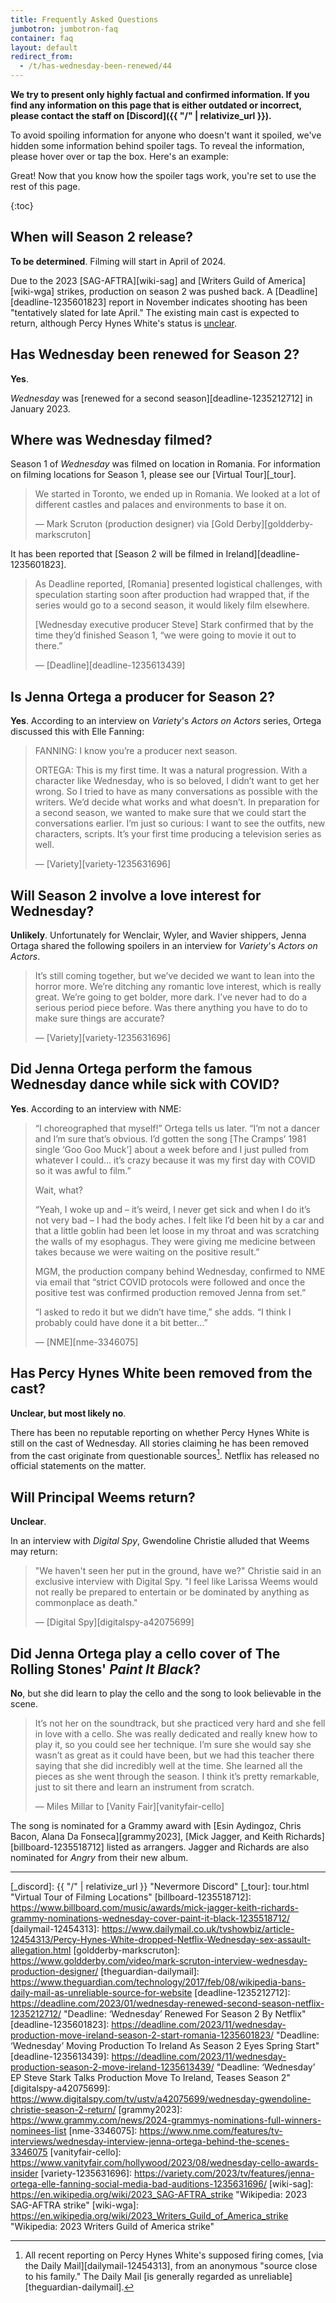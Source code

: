 ```yaml
---
title: Frequently Asked Questions
jumbotron: jumbotron-faq
container: faq
layout: default
redirect_from:
  - /t/has-wednesday-been-renewed/44
---
```


**We try to present only highly factual and confirmed information. If you find any information on this page that is either outdated or incorrect, please contact the staff on [Discord]({{ "/" | relativize_url }}).**

To avoid spoiling information for anyone who doesn't want it spoiled, we've hidden some information behind spoiler tags. To reveal the information, please hover over or tap the box. Here's an example:

<div class="spoiler"><div markdown="1">

Great! Now that you know how the spoiler tags work, you're set to use the rest of this page.

</div></div>

{:toc}

## When will Season 2 release?

**To be determined**. Filming will start in April of 2024.

Due to the 2023 [SAG-AFTRA][wiki-sag] and [Writers Guild of America][wiki-wga] strikes, production on season 2 was pushed back. A [Deadline][deadline-1235601823] report in November indicates shooting has been "tentatively slated for late April." The existing main cast is expected to return, although Percy Hynes White's status is [unclear](#has-percy-hynes-white-been-removed-from-the-cast).

## Has Wednesday been renewed for Season 2?

**Yes**.

*Wednesday* was [renewed for a second season][deadline-1235212712] in January 2023.

## Where was Wednesday filmed?

Season 1 of *Wednesday* was filmed on location in Romania. For information on filming locations for Season 1, please see our [Virtual Tour][_tour].

> We started in Toronto, we ended up in Romania. We looked at a lot of different castles and palaces and environments to base it on.
> 
> &mdash; Mark Scruton (production designer) via [Gold Derby][goldderby-markscruton]

It has been reported that [Season 2 will be filmed in Ireland][deadline-1235601823].

> As Deadline reported, \[Romania\] presented logistical challenges, with speculation starting soon after production had wrapped that, if the series would go to a second season, it would likely film elsewhere.
> 
> \[Wednesday executive producer Steve\] Stark confirmed that by the time they’d finished Season 1, “we were going to movie it out to there.”
> 
> &mdash; [Deadline][deadline-1235613439]

## Is Jenna Ortega a producer for Season 2?

**Yes**. According to an interview on *Variety*'s *Actors on Actors* series, Ortega discussed this with Elle Fanning:

> FANNING: I know you’re a producer next season.
> 
> ORTEGA: This is my first time. It was a natural progression. With a character like Wednesday, who is so beloved, I didn’t want to get her wrong. So I tried to have as many conversations as possible with the writers. We’d decide what works and what doesn’t. In preparation for a second season, we wanted to make sure that we could start the conversations earlier. I’m just so curious: I want to see the outfits, new characters, scripts. It’s your first time producing a television series as well.
> 
> &mdash; [Variety][variety-1235631696]

## Will Season 2 involve a love interest for Wednesday?

<div class="spoiler"><div markdown="1">

**Unlikely**. Unfortunately for Wenclair, Wyler, and Wavier shippers, Jenna Ortaga shared the following spoilers in an interview for *Variety*'s *Actors on Actors*.

> It’s still coming together, but we’ve decided we want to lean into the horror more. We’re ditching any romantic love interest, which is really great. We’re going to get bolder, more dark. I’ve never had to do a serious period piece before. Was there anything you have to do to make sure things are accurate?
> 
> &mdash; [Variety][variety-1235631696]

</div></div>

## Did Jenna Ortega perform the famous Wednesday dance while sick with COVID?

**Yes**. According to an interview with NME:

>  “I choreographed that myself!” Ortega tells us later. “I’m not a dancer and I’m sure that’s obvious. I’d gotten the song [The Cramps’ 1981 single ‘Goo Goo Muck’] about a week before and I just pulled from whatever I could… it’s crazy because it was my first day with COVID so it was awful to film.”
> 
> Wait, what?
> 
> “Yeah, I woke up and – it’s weird, I never get sick and when I do it’s not very bad – I had the body aches. I felt like I’d been hit by a car and that a little goblin had been let loose in my throat and was scratching the walls of my esophagus. They were giving me medicine between takes because we were waiting on the positive result.”
> 
> MGM, the production company behind Wednesday, confirmed to NME via email that “strict COVID protocols were followed and once the positive test was confirmed production removed Jenna from set.”
> 
> “I asked to redo it but we didn’t have time,” she adds. “I think I probably could have done it a bit better…”
> 
> &mdash; [NME][nme-3346075]

## Has Percy Hynes White been removed from the cast?

**Unclear, but most likely no**.

There has been no reputable reporting on whether Percy Hynes White is still on the cast of Wednesday. All stories claiming he has been removed from the cast originate from questionable sources[^1]. Netflix has released no official statements on the matter.

## Will Principal Weems return?

**Unclear**.

<div class="spoiler"><div markdown="1">

In an interview with *Digital Spy*, Gwendoline Christie alluded that Weems may return:

> "We haven't seen her put in the ground, have we?" Christie said in an exclusive interview with Digital Spy. "I feel like Larissa Weems would not really be prepared to entertain or be dominated by anything as commonplace as death."
> 
> &mdash; [Digital Spy][digitalspy-a42075699]

</div></div>

## Did Jenna Ortega play a cello cover of The Rolling Stones' *Paint It Black*?

**No**, but she did learn to play the cello and the song to look believable in the scene.

> It’s not her on the soundtrack, but she practiced very hard and she fell in love with a cello. She was really dedicated and really knew how to play it, so you could see her technique. I’m sure she would say she wasn’t as great as it could have been, but we had this teacher there saying that she did incredibly well at the time. She learned all the pieces as she went through the season. I think it’s pretty remarkable, just to sit there and learn an instrument from scratch.
> 
> &mdash; Miles Millar to [Vanity Fair][vanityfair-cello]

The song is nominated for a Grammy award with [Esin Aydingoz, Chris Bacon, Alana Da Fonseca][grammy2023], [Mick Jagger, and Keith Richards][billboard-1235518712] listed as arrangers. Jagger and Richards are also nominated for *Angry* from their new album.<hr>

[^1]: All recent reporting on Percy Hynes White's supposed firing comes, [via the Daily Mail][dailymail-12454313], from an anonymous "source close to his family." The Daily Mail [is generally regarded as unreliable][theguardian-dailymail].

[_discord]: {{ "/" | relativize_url }} "Nevermore Discord"
[_tour]: tour.html "Virtual Tour of Filming Locations"
[billboard-1235518712]: https://www.billboard.com/music/awards/mick-jagger-keith-richards-grammy-nominations-wednesday-cover-paint-it-black-1235518712/
[dailymail-12454313]: https://www.dailymail.co.uk/tvshowbiz/article-12454313/Percy-Hynes-White-dropped-Netflix-Wednesday-sex-assault-allegation.html
[goldderby-markscruton]: https://www.goldderby.com/video/mark-scruton-interview-wednesday-production-designer/
[theguardian-dailymail]: https://www.theguardian.com/technology/2017/feb/08/wikipedia-bans-daily-mail-as-unreliable-source-for-website
[deadline-1235212712]: https://deadline.com/2023/01/wednesday-renewed-second-season-netflix-1235212712/ "Deadline: ‘Wednesday’ Renewed For Season 2 By Netflix"
[deadline-1235601823]: https://deadline.com/2023/11/wednesday-production-move-ireland-season-2-start-romania-1235601823/ "Deadline: ‘Wednesday’ Moving Production To Ireland As Season 2 Eyes Spring Start"
[deadline-1235613439]: https://deadline.com/2023/11/wednesday-production-season-2-move-ireland-1235613439/ "Deadline: ‘Wednesday’ EP Steve Stark Talks Production Move To Ireland, Teases Season 2"
[digitalspy-a42075699]: https://www.digitalspy.com/tv/ustv/a42075699/wednesday-gwendoline-christie-season-2-return/
[grammy2023]: https://www.grammy.com/news/2024-grammys-nominations-full-winners-nominees-list
[nme-3346075]: https://www.nme.com/features/tv-interviews/wednesday-interview-jenna-ortega-behind-the-scenes-3346075
[vanityfair-cello]: https://www.vanityfair.com/hollywood/2023/08/wednesday-cello-awards-insider
[variety-1235631696]: https://variety.com/2023/tv/features/jenna-ortega-elle-fanning-social-media-bad-auditions-1235631696/
[wiki-sag]: https://en.wikipedia.org/wiki/2023_SAG-AFTRA_strike "Wikipedia: 2023 SAG-AFTRA strike"
[wiki-wga]: https://en.wikipedia.org/wiki/2023_Writers_Guild_of_America_strike "Wikipedia: 2023 Writers Guild of America strike"